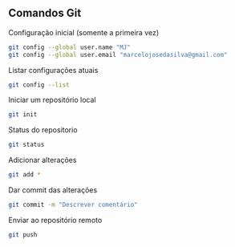 ## Comandos Git

Configuração inicial (somente a primeira vez)
```bash
git config --global user.name "MJ"
git config --global user.email "marcelojosedasilva@gmail.com"
```

Listar configurações atuais
```bash
git config --list
```

Iniciar um repositório local
```bash
git init
```

Status do repositorio
```bash
git status
```

Adicionar alterações
```bash
git add *
```

Dar commit das alterações
```bash
git commit -m "Descrever comentário"
```

Enviar ao repositório remoto
```bash
git push
```